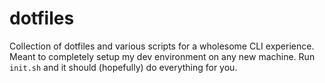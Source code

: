 # dotfiles

Collection of dotfiles and various scripts for a wholesome CLI experience. Meant to completely setup my dev environment on any new machine. Run `init.sh` and it should (hopefully) do everything for you.
